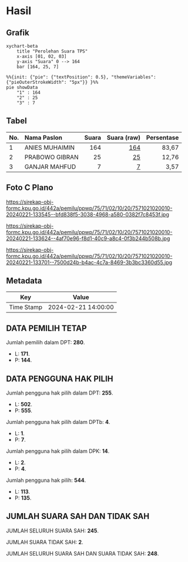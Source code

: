 # Hasil

## Grafik

```mermaid
xychart-beta
    title "Perolehan Suara TPS"
    x-axis [01, 02, 03]
    y-axis "Suara" 0 --> 164
    bar [164, 25, 7]
```

```mermaid
%%{init: {"pie": {"textPosition": 0.5}, "themeVariables": {"pieOuterStrokeWidth": "5px"}} }%%
pie showData
    "1" : 164
    "2" : 25
    "3" : 7
```

## Tabel

| No. | Nama Paslon    | Suara | Suara (raw) | Persentase |
|:--- |:-------------- | -----:| -----------:| ----------:|
| 1   | ANIES MUHAIMIN | 164   | [164][p-1]  | 83,67      |
| 2   | PRABOWO GIBRAN | 25    | [25][p-2]   | 12,76      |
| 3   | GANJAR MAHFUD  | 7     | [7][p-3]    | 3,57       |


[p-1]: https://github.com/gigit-pemilu/pemilu-2024-75-gorontalo/blob/main/pilpres/hitung-suara/sub/75-gorontalo/sub/71-kota-gorontalo/sub/02-kota-selatan/sub/1020-limba-u-ii/sub/010-tps/sub/paslon-1.txt
[p-2]: https://github.com/gigit-pemilu/pemilu-2024-75-gorontalo/blob/main/pilpres/hitung-suara/sub/75-gorontalo/sub/71-kota-gorontalo/sub/02-kota-selatan/sub/1020-limba-u-ii/sub/010-tps/sub/paslon-2.txt
[p-3]: https://github.com/gigit-pemilu/pemilu-2024-75-gorontalo/blob/main/pilpres/hitung-suara/sub/75-gorontalo/sub/71-kota-gorontalo/sub/02-kota-selatan/sub/1020-limba-u-ii/sub/010-tps/sub/paslon-3.txt

## Foto C Plano

https://sirekap-obj-formc.kpu.go.id/442a/pemilu/ppwp/75/71/02/10/20/7571021020010-20240221-133545--bfd838f5-3038-4968-a580-0382f7c8453f.jpg

https://sirekap-obj-formc.kpu.go.id/442a/pemilu/ppwp/75/71/02/10/20/7571021020010-20240221-133624--4af70e96-f8d1-40c9-a8c4-0f3b244b508b.jpg

https://sirekap-obj-formc.kpu.go.id/442a/pemilu/ppwp/75/71/02/10/20/7571021020010-20240221-133701--7500d24b-b4ac-4c7a-8469-3b3bc3360d55.jpg


## Metadata

| Key        | Value               |
| ---------- | ------------------- |
| Time Stamp | 2024-02-21 14:00:00 |


## DATA PEMILIH TETAP

Jumlah pemilih dalam DPT: **280**.
 * L: **171**.
 * P: **144**.

## DATA PENGGUNA HAK PILIH

Jumlah pengguna hak pilih dalam DPT: **255**.
 * L: **502**.
 * P: **555**.

Jumlah pengguna hak pilih dalam DPTb: **4**.
 * L: **1**.
 * P: **7**.

Jumlah pengguna hak pilih dalam DPK: **14**.
 * L: **2**.
 * P: **4**.

Jumlah pengguna hak pilih: **544**.
 * L: **113**.
 * P: **135**.

## JUMLAH SUARA SAH DAN TIDAK SAH

JUMLAH SELURUH SUARA SAH: **245**.

JUMLAH SUARA TIDAK SAH: **2**.

JUMLAH SELURUH SUARA SAH DAN SUARA TIDAK SAH: **248**.


